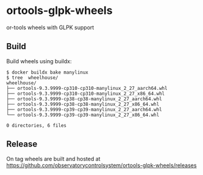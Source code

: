 # ortools-glpk-wheels

or-tools wheels with GLPK support

## Build

Build wheels using buildx:

```shell
$ docker buildx bake manylinux
$ tree  wheelhouse/
wheelhouse/
├── ortools-9.3.9999-cp310-cp310-manylinux_2_27_aarch64.whl
├── ortools-9.3.9999-cp310-cp310-manylinux_2_27_x86_64.whl
├── ortools-9.3.9999-cp38-cp38-manylinux_2_27_aarch64.whl
├── ortools-9.3.9999-cp38-cp38-manylinux_2_27_x86_64.whl
├── ortools-9.3.9999-cp39-cp39-manylinux_2_27_aarch64.whl
└── ortools-9.3.9999-cp39-cp39-manylinux_2_27_x86_64.whl

0 directories, 6 files
```
## Release

On tag wheels are built and hosted at https://github.com/observatorycontrolsystem/ortools-glpk-wheels/releases
